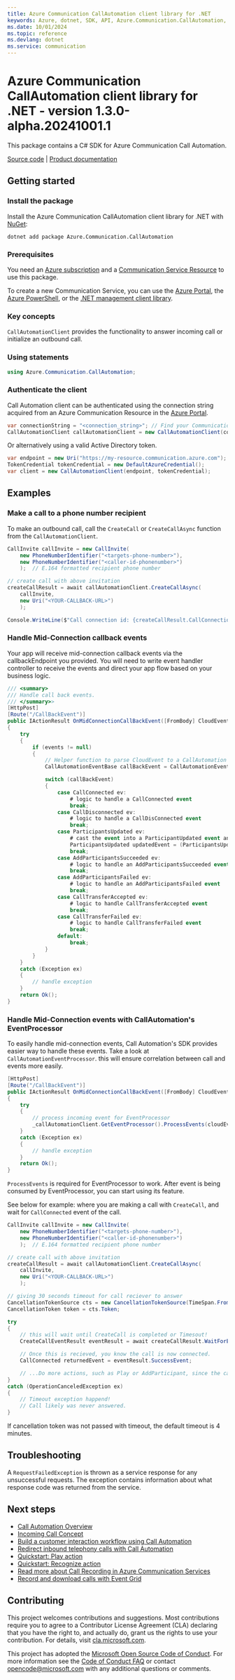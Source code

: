 ```yaml
---
title: Azure Communication CallAutomation client library for .NET
keywords: Azure, dotnet, SDK, API, Azure.Communication.CallAutomation, communication
ms.date: 10/01/2024
ms.topic: reference
ms.devlang: dotnet
ms.service: communication
---
```

# Azure Communication CallAutomation client library for .NET - version 1.3.0-alpha.20241001.1 


This package contains a C# SDK for Azure Communication Call Automation.

[Source code][source] | [Product documentation][product_docs]
## Getting started

### Install the package
Install the Azure Communication CallAutomation client library for .NET with [NuGet][nuget]:

```dotnetcli
dotnet add package Azure.Communication.CallAutomation
```

### Prerequisites
You need an [Azure subscription][azure_sub] and a [Communication Service Resource][communication_resource_docs] to use this package.

To create a new Communication Service, you can use the [Azure Portal][communication_resource_create_portal], the [Azure PowerShell][communication_resource_create_power_shell], or the [.NET management client library][communication_resource_create_net].

### Key concepts
`CallAutomationClient` provides the functionality to answer incoming call or initialize an outbound call.

### Using statements
```C#
using Azure.Communication.CallAutomation;
```

### Authenticate the client
Call Automation client can be authenticated using the connection string acquired from an Azure Communication Resource in the [Azure Portal][azure_portal].

```C#
var connectionString = "<connection_string>"; // Find your Communication Services resource in the Azure portal
CallAutomationClient callAutomationClient = new CallAutomationClient(connectionString);
```

Or alternatively using a valid Active Directory token.
```C#
var endpoint = new Uri("https://my-resource.communication.azure.com");
TokenCredential tokenCredential = new DefaultAzureCredential();
var client = new CallAutomationClient(endpoint, tokenCredential);
```

## Examples
### Make a call to a phone number recipient
To make an outbound call, call the `CreateCall` or `CreateCallAsync` function from the `CallAutomationClient`.
```C#
CallInvite callInvite = new CallInvite(
    new PhoneNumberIdentifier("<targets-phone-number>"),
    new PhoneNumberIdentifier("<caller-id-phonenumber>")
    );  // E.164 formatted recipient phone number

// create call with above invitation
createCallResult = await callAutomationClient.CreateCallAsync(
    callInvite,
    new Uri("<YOUR-CALLBACK-URL>")
    );

Console.WriteLine($"Call connection id: {createCallResult.CallConnectionProperties.CallConnectionId}");
```

### Handle Mid-Connection callback events
Your app will receive mid-connection callback events via the callbackEndpoint you provided. You will need to write event handler controller to receive the events and direct your app flow based on your business logic.
```C#
/// <summary>
/// Handle call back events.
/// </summary>>
[HttpPost]
[Route("/CallBackEvent")]
public IActionResult OnMidConnectionCallBackEvent([FromBody] CloudEvent[] events)
{
    try
    {
        if (events != null)
        {
            // Helper function to parse CloudEvent to a CallAutomation event.
            CallAutomationEventBase callBackEvent = CallAutomationEventParser.Parse(events.FirstOrDefault());

            switch (callBackEvent)
            {
                case CallConnected ev:
                    # logic to handle a CallConnected event
                    break;
                case CallDisconnected ev:
                    # logic to handle a CallDisConnected event
                    break;
                case ParticipantsUpdated ev:
                    # cast the event into a ParticipantUpdated event and do something with it. Eg. iterate through the participants
                    ParticipantsUpdated updatedEvent = (ParticipantsUpdated)ev;
                    break;
                case AddParticipantsSucceeded ev:
                    # logic to handle an AddParticipantsSucceeded event
                    break;
                case AddParticipantsFailed ev:
                    # logic to handle an AddParticipantsFailed event
                    break;
                case CallTransferAccepted ev:
                    # logic to handle CallTransferAccepted event
                    break;
                case CallTransferFailed ev:
                    # logic to handle CallTransferFailed event
                    break;
                default:
                    break;
            }
        }
    }
    catch (Exception ex)
    {
        // handle exception
    }
    return Ok();
}
```

### Handle Mid-Connection events with CallAutomation's EventProcessor
To easily handle mid-connection events, Call Automation's SDK provides easier way to handle these events.
Take a look at `CallAutomationEventProcessor`. this will ensure correlation between call and events more easily.
```C#
[HttpPost]
[Route("/CallBackEvent")]
public IActionResult OnMidConnectionCallBackEvent([FromBody] CloudEvent[] events)
{
    try
    {
        // process incoming event for EventProcessor
        _callAutomationClient.GetEventProcessor().ProcessEvents(cloudEvents);
    }
    catch (Exception ex)
    {
        // handle exception
    }
    return Ok();
}
```
`ProcessEvents` is required for EventProcessor to work.
After event is being consumed by EventProcessor, you can start using its feature.

See below for example: where you are making a call with `CreateCall`, and wait for `CallConnected` event of the call.
```C#
CallInvite callInvite = new CallInvite(
    new PhoneNumberIdentifier("<targets-phone-number>"),
    new PhoneNumberIdentifier("<caller-id-phonenumber>")
    );  // E.164 formatted recipient phone number

// create call with above invitation
createCallResult = await callAutomationClient.CreateCallAsync(
    callInvite,
    new Uri("<YOUR-CALLBACK-URL>")
    );

// giving 30 seconds timeout for call reciever to answer
CancellationTokenSource cts = new CancellationTokenSource(TimeSpan.FromSeconds(30));
CancellationToken token = cts.Token;

try
{
    // this will wait until CreateCall is completed or Timesout!
    CreateCallEventResult eventResult = await createCallResult.WaitForEventAsync(token);

    // Once this is recieved, you know the call is now connected.
    CallConnected returnedEvent = eventResult.SuccessEvent;

    // ...Do more actions, such as Play or AddParticipant, since the call is established...
}
catch (OperationCanceledException ex)
{
    // Timeout exception happend!
    // Call likely was never answered.
}
```
If cancellation token was not passed with timeout, the default timeout is 4 minutes.

## Troubleshooting
A `RequestFailedException` is thrown as a service response for any unsuccessful requests. The exception contains information about what response code was returned from the service.

## Next steps
- [Call Automation Overview][overview]
- [Incoming Call Concept][incomingcall]
- [Build a customer interaction workflow using Call Automation][build1]
- [Redirect inbound telephony calls with Call Automation][build2]
- [Quickstart: Play action][build3]
- [Quickstart: Recognize action][build4]
- [Read more about Call Recording in Azure Communication Services][recording1]
- [Record and download calls with Event Grid][recording2]

## Contributing
This project welcomes contributions and suggestions. Most contributions require you to agree to a Contributor License Agreement (CLA) declaring that you have the right to, and actually do, grant us the rights to use your contribution. For details, visit [cla.microsoft.com][cla].

This project has adopted the [Microsoft Open Source Code of Conduct][coc]. For more information see the [Code of Conduct FAQ][coc_faq] or contact [opencode@microsoft.com][coc_contact] with any additional questions or comments.

<!-- LINKS -->
[azure_sub]: https://azure.microsoft.com/free/dotnet/
[azure_portal]: https://portal.azure.com
[cla]: https://cla.microsoft.com
[coc]: https://opensource.microsoft.com/codeofconduct/
[coc_faq]: https://opensource.microsoft.com/codeofconduct/faq/
[coc_contact]: mailto:opencode@microsoft.com
[communication_resource_docs]: /azure/communication-services/quickstarts/create-communication-resource?tabs=windows&pivots=platform-azp
[communication_resource_create_portal]:  /azure/communication-services/quickstarts/create-communication-resource?tabs=windows&pivots=platform-azp
[communication_resource_create_power_shell]: /powershell/module/az.communication/new-azcommunicationservice
[communication_resource_create_net]: /azure/communication-services/quickstarts/create-communication-resource?tabs=windows&pivots=platform-net
[product_docs]: /azure/communication-services/overview
[nuget]: https://www.nuget.org/
[source]: https://github.com/Azure/azure-sdk-for-net/tree/main/sdk/communication/Azure.Communication.CallAutomation/src
[overview]: https://learn.microsoft.com/azure/communication-services/concepts/voice-video-calling/call-automation
[incomingcall]: https://learn.microsoft.com/azure/communication-services/concepts/voice-video-calling/incoming-call-notification
[build1]: https://learn.microsoft.com/azure/communication-services/quickstarts/voice-video-calling/callflows-for-customer-interactions?pivots=programming-language-csha
[build2]: https://learn.microsoft.com/azure/communication-services/how-tos/call-automation-sdk/redirect-inbound-telephony-calls?pivots=programming-language-csharp
[build3]: https://learn.microsoft.com/azure/communication-services/quickstarts/voice-video-calling/play-action?pivots=programming-language-csharp
[build4]: https://learn.microsoft.com/azure/communication-services/quickstarts/voice-video-calling/recognize-action?pivots=programming-language-csharp
[recording1]: https://learn.microsoft.com/azure/communication-services/concepts/voice-video-calling/call-recording
[recording2]: https://learn.microsoft.com/azure/communication-services/quickstarts/voice-video-calling/get-started-call-recording?pivots=programming-language-csharp

